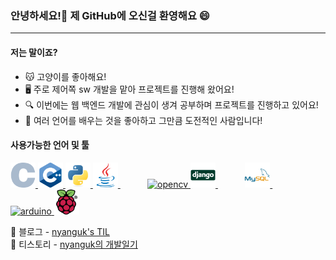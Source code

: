 ### 안녕하세요!👋 제 GitHub에 오신걸 환영해요 😄
***

#### 저는 말이죠?
- 😽️ 고양이를 좋아해요!
- 🖥️ 주로 제어쪽 sw 개발을 맡아 프로젝트를 진행해 왔어요!
- 🔍️ 이번에는 웹 백엔드 개발에 관심이 생겨 공부하며 프로젝트를 진행하고 있어요!
- 🤔️ 여러 언어를 배우는 것을 좋아하고 그만큼 도전적인 사람입니다!

#### 사용가능한 언어 및 툴
<a href=""> <img src="https://raw.githubusercontent.com/devicons/devicon/master/icons/c/c-original.svg" alt="c" width="40" height="40"/> </a> 
<a href=""> <img src="https://raw.githubusercontent.com/devicons/devicon/master/icons/cplusplus/cplusplus-original.svg" alt="cplusplus" width="40" height="40"/> </a> 
<a href=""> <img src="https://raw.githubusercontent.com/devicons/devicon/master/icons/python/python-original.svg" alt="python" width="40" height="40"/> </a>
<a href=""> <img src="https://raw.githubusercontent.com/devicons/devicon/master/icons/java/java-original.svg" alt="java" width="40" height="40"/> </a> 
&nbsp;&nbsp;&nbsp;&nbsp;&nbsp;&nbsp;&nbsp;&nbsp;&nbsp;&nbsp;
<a href=""> <img src="https://www.vectorlogo.zone/logos/opencv/opencv-icon.svg" alt="opencv" width="40" height="40"/> </a>
<a href=""> <img src="https://raw.githubusercontent.com/devicons/devicon/master/icons/django/django-original.svg" alt="django" width="40" height="40"/> </a>
&nbsp;&nbsp;&nbsp;&nbsp;&nbsp;&nbsp;&nbsp;&nbsp;&nbsp;&nbsp;
<a href=""> <img src="https://raw.githubusercontent.com/devicons/devicon/master/icons/mysql/mysql-original-wordmark.svg" alt="mysql" width="40" height="40"/> </a> 
&nbsp;&nbsp;&nbsp;&nbsp;&nbsp;&nbsp;&nbsp;&nbsp;&nbsp;&nbsp;
<a href=""> <img src="https://cdn.worldvectorlogo.com/logos/arduino-1.svg" alt="arduino" width="40" height="40"/> </a> 
<a href=""> <img src="https://raw.githubusercontent.com/iiiypuk/rpi-icon/master/raspberry-pi-logo_resized_256.png" alt="RasberryPi" width="40" height="40"/> </a> 

🌱 블로그 - [nyanguk's TIL](https://nyanguk.github.io/posts/)  
🌱 티스토리 - [nyanguk의 개발일기](https://nyanguk.tistory.com/)


